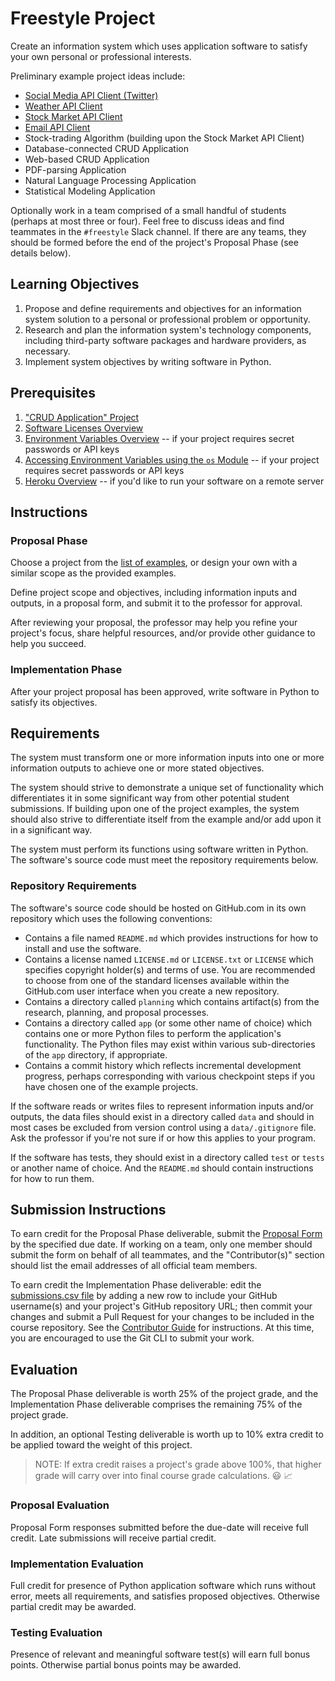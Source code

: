 # Freestyle Project

Create an information system which uses application software to satisfy your own personal or professional interests.

Preliminary example project ideas include:

  + [Social Media API Client (Twitter)](examples/twitter-api-client/project-example.md)
  + [Weather API Client](examples/weather-api-client/project-example.md)
  + [Stock Market API Client](examples/stock-market-api-client/project-example.md)
  + [Email API Client](examples/email-api-client/project-example.md)
  + Stock-trading Algorithm (building upon the Stock Market API Client)
  + Database-connected CRUD Application
  + Web-based CRUD Application
  + PDF-parsing Application
  + Natural Language Processing Application
  + Statistical Modeling Application

Optionally work in a team comprised of a small handful of students (perhaps at most three or four). Feel free to discuss ideas and find teammates in the `#freestyle` Slack channel. If there are any teams, they should be formed before the end of the project's Proposal Phase (see details below).

## Learning Objectives

  1. Propose and define requirements and objectives for an information system solution to a personal or professional problem or opportunity.
  1. Research and plan the information system's technology components, including third-party software packages and hardware providers, as necessary.
  1. Implement system objectives by writing software in Python.

## Prerequisites

  1. ["CRUD Application" Project](/projects/crud-application/project.md)
  1. [Software Licenses Overview](/notes/software/licensing.md)
  1. [Environment Variables Overview](/notes/programming-languages/python/modules/os.md#accessing-environment-variables) -- if your project requires secret passwords or API keys
  1. [Accessing Environment Variables using the `os` Module](/notes/programming-languages/python/modules/os.md#accessing-environment-variables) -- if your project requires secret passwords or API keys
  1. [Heroku Overview](/notes/hardware/heroku.md) -- if you'd like to run your software on a remote server

## Instructions

### Proposal Phase

Choose a project from the [list of examples](examples/), or design your own with a similar scope as the provided examples.

Define project scope and objectives, including information inputs and outputs, in a proposal form, and submit it to the professor for approval.

After reviewing your proposal, the professor may help you refine your project's focus, share helpful resources, and/or provide other guidance to help you succeed.

### Implementation Phase

After your project proposal has been approved, write software in Python to satisfy its objectives.

## Requirements

The system must transform one or more information inputs into one or more information outputs to achieve one or more stated objectives.

The system should strive to demonstrate a unique set of functionality which differentiates it in some significant way from other potential student submissions. If building upon one of the project examples, the system should also strive to differentiate itself from the example and/or add upon it in a significant way.

The system must perform its functions using software written in Python. The software's source code must meet the repository requirements below.

### Repository Requirements

The software's source code should be hosted on GitHub.com in its own repository which uses the following conventions:

  + Contains a file named `README.md` which provides instructions for how to install and use the software.
  + Contains a license named `LICENSE.md` or `LICENSE.txt` or `LICENSE` which specifies copyright holder(s) and terms of use. You are recommended to choose from one of the standard licenses available within the GitHub.com user interface when you create a new repository.
  + Contains a directory called `planning` which contains artifact(s) from the research, planning, and proposal processes.
  + Contains a directory called `app` (or some other name of choice) which contains one or more Python files to perform the application's functionality. The Python files may exist within various sub-directories of the `app` directory, if appropriate.
  + Contains a commit history which reflects incremental development progress, perhaps corresponding with various checkpoint steps if you have chosen one of the example projects.

If the software reads or writes files to represent information inputs and/or outputs, the data files should exist in a directory called `data` and should in most cases be excluded from version control using a `data/.gitignore` file. Ask the professor if you're not sure if or how this applies to your program.

If the software has tests, they should exist in a directory called `test` or `tests` or another name of choice. And the `README.md` should contain instructions for how to run them.

## Submission Instructions

To earn credit for the Proposal Phase deliverable, submit the [Proposal Form](https://goo.gl/forms/VuwbJiR7Q1JTSYG03) by the specified due date. If working on a team, only one member should submit the form on behalf of all teammates, and the "Contributor(s)" section should list the email addresses of all official team members.

To earn credit the Implementation Phase deliverable: edit the [submissions.csv file](submissions.csv) by adding a new row to include your GitHub username(s) and your project's GitHub repository URL; then commit your changes and submit a Pull Request for your changes to be included in the course repository. See the [Contributor Guide](/CONTRIBUTING.md) for instructions. At this time, you are encouraged to use the Git CLI to submit your work.

## Evaluation

The Proposal Phase deliverable is worth 25% of the project grade, and the Implementation Phase deliverable comprises the remaining 75% of the project grade.

In addition, an optional Testing deliverable is worth up to 10% extra credit to be applied toward the weight of this project.

> NOTE: If extra credit raises a project's grade above 100%, that higher grade will carry over into final course grade calculations. :smiley: :chart_with_upwards_trend:

### Proposal Evaluation

Proposal Form responses submitted before the due-date will receive full credit. Late submissions will receive partial credit.

### Implementation Evaluation

Full credit for presence of Python application software which runs without error, meets all requirements, and satisfies proposed objectives. Otherwise partial credit may be awarded.

### Testing Evaluation

Presence of relevant and meaningful software test(s) will earn full bonus points. Otherwise partial bonus points may be awarded.
